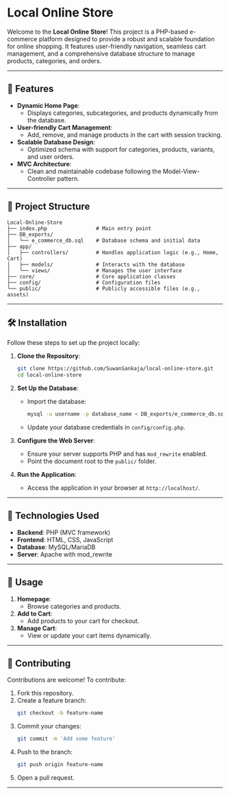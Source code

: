 # Local Online Store

Welcome to the **Local Online Store**! This project is a PHP-based e-commerce platform designed to provide a robust and scalable foundation for online shopping. It features user-friendly navigation, seamless cart management, and a comprehensive database structure to manage products, categories, and orders.

---

## 🚀 Features

- **Dynamic Home Page**:
  - Displays categories, subcategories, and products dynamically from the database.
- **User-friendly Cart Management**:
  - Add, remove, and manage products in the cart with session tracking.
- **Scalable Database Design**:
  - Optimized schema with support for categories, products, variants, and user orders.
- **MVC Architecture**:
  - Clean and maintainable codebase following the Model-View-Controller pattern.

---

## 📂 Project Structure

```
Local-Online-Store
├── index.php                # Main entry point
├── DB_exports/
│   └── e_commerce_db.sql    # Database schema and initial data
├── app/
│   ├── controllers/         # Handles application logic (e.g., Home, Cart)
│   ├── models/              # Interacts with the database
│   └── views/               # Manages the user interface
├── core/                    # Core application classes
├── config/                  # Configuration files
└── public/                  # Publicly accessible files (e.g., assets)
```

---

## 🛠️ Installation

Follow these steps to set up the project locally:

1. **Clone the Repository**:
   ```bash
   git clone https://github.com/SuwanSankaja/local-online-store.git
   cd local-online-store
   ```

2. **Set Up the Database**:
   - Import the database:
     ```bash
     mysql -u username -p database_name < DB_exports/e_commerce_db.sql
     ```
   - Update your database credentials in `config/config.php`.

3. **Configure the Web Server**:
   - Ensure your server supports PHP and has `mod_rewrite` enabled.
   - Point the document root to the `public/` folder.

4. **Run the Application**:
   - Access the application in your browser at `http://localhost/`.

---

## 🔧 Technologies Used

- **Backend**: PHP (MVC framework)
- **Frontend**: HTML, CSS, JavaScript
- **Database**: MySQL/MariaDB
- **Server**: Apache with mod_rewrite

---

## 📖 Usage

1. **Homepage**:
   - Browse categories and products.
2. **Add to Cart**:
   - Add products to your cart for checkout.
3. **Manage Cart**:
   - View or update your cart items dynamically.

---

## 🤝 Contributing

Contributions are welcome! To contribute:

1. Fork this repository.
2. Create a feature branch:
   ```bash
   git checkout -b feature-name
   ```
3. Commit your changes:
   ```bash
   git commit -m 'Add some feature'
   ```
4. Push to the branch:
   ```bash
   git push origin feature-name
   ```
5. Open a pull request.

---


